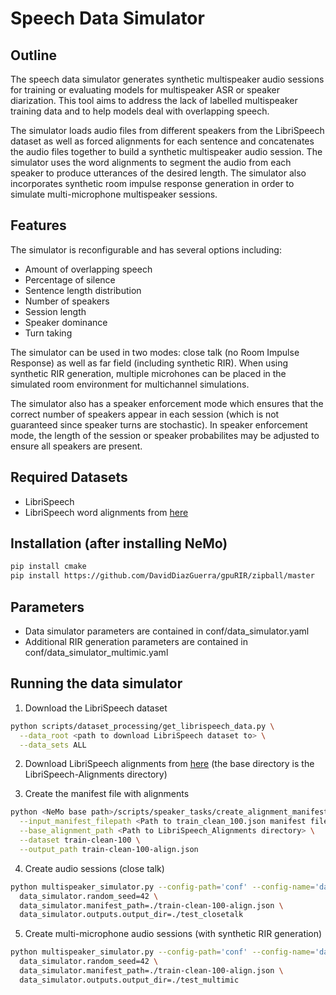 **Speech Data Simulator**
===============

Outline
------------

The speech data simulator generates synthetic multispeaker audio sessions for training or evaluating models for multispeaker ASR or speaker diarization. This tool aims to address the lack of labelled multispeaker training data and to help models deal with overlapping speech.

The simulator loads audio files from different speakers from the LibriSpeech dataset as well as forced alignments for each sentence and concatenates the audio files together to build a synthetic multispeaker audio session. The simulator uses the word alignments to segment the audio from each speaker to produce utterances of the desired length. The simulator also incorporates synthetic room impulse response generation in order to simulate multi-microphone multispeaker sessions.

Features
------------

The simulator is reconfigurable and has several options including:

* Amount of overlapping speech
* Percentage of silence
* Sentence length distribution
* Number of speakers
* Session length
* Speaker dominance
* Turn taking

The simulator can be used in two modes: close talk (no Room Impulse Response) as well as far field (including synthetic RIR). When using synthetic RIR generation, multiple microhones can be placed in the simulated room environment for multichannel simulations.

The simulator also has a speaker enforcement mode which ensures that the correct number of speakers appear in each session (which is not guaranteed since speaker turns are stochastic). In speaker enforcement mode, the length of the session or speaker probabilites may be adjusted to ensure all speakers are present.

Required Datasets
------------

* LibriSpeech
* LibriSpeech word alignments from [here](https://github.com/CorentinJ/librispeech-alignments)

Installation (after installing NeMo)
------------

```bash
pip install cmake
pip install https://github.com/DavidDiazGuerra/gpuRIR/zipball/master
```

Parameters
------------

* Data simulator parameters are contained in conf/data_simulator.yaml
* Additional RIR generation parameters are contained in conf/data_simulator_multimic.yaml

Running the data simulator
------------

1. Download the LibriSpeech dataset

```bash
python scripts/dataset_processing/get_librispeech_data.py \
  --data_root <path to download LibriSpeech dataset to> \
  --data_sets ALL
```

2. Download LibriSpeech alignments from [here](https://drive.google.com/file/d/1WYfgr31T-PPwMcxuAq09XZfHQO5Mw8fE/view?usp=sharing) (the base directory is the LibriSpeech-Alignments directory)

3. Create the manifest file with alignments

```bash
python <NeMo base path>/scripts/speaker_tasks/create_alignment_manifest.py \
  --input_manifest_filepath <Path to train_clean_100.json manifest file> \
  --base_alignment_path <Path to LibriSpeech_Alignments directory> \
  --dataset train-clean-100 \
  --output_path train-clean-100-align.json
```

4. Create audio sessions (close talk)

```bash
python multispeaker_simulator.py --config-path='conf' --config-name='data_simulator.yaml' \
  data_simulator.random_seed=42 \
  data_simulator.manifest_path=./train-clean-100-align.json \
  data_simulator.outputs.output_dir=./test_closetalk
```

5. Create multi-microphone audio sessions (with synthetic RIR generation)

```bash
python multispeaker_simulator.py --config-path='conf' --config-name='data_simulator_multimic.yaml' \
  data_simulator.random_seed=42 \
  data_simulator.manifest_path=./train-clean-100-align.json \
  data_simulator.outputs.output_dir=./test_multimic
```
